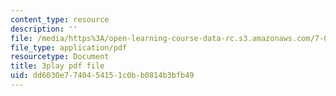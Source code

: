 ```yaml
---
content_type: resource
description: ''
file: /media/https%3A/open-learning-course-data-rc.s3.amazonaws.com/7-01sc-fundamentals-of-biology-fall-2011/dd6030e7740454151c0bb0814b3bfb49_o_1dTvszV4Y.pdf
file_type: application/pdf
resourcetype: Document
title: 3play pdf file
uid: dd6030e7-7404-5415-1c0b-b0814b3bfb49
---
```


